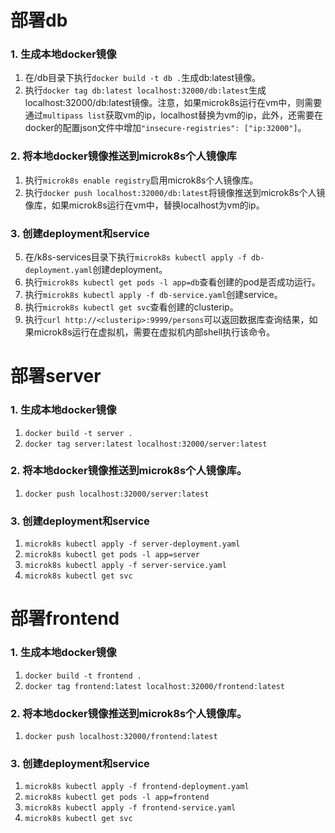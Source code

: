 # 部署db
### 1. 生成本地docker镜像
1. 在/db目录下执行`docker build -t db .`生成db:latest镜像。
2. 执行`docker tag db:latest localhost:32000/db:latest`生成localhost:32000/db:latest镜像。注意，如果microk8s运行在vm中，则需要通过`multipass list`获取vm的ip，localhost替换为vm的ip，此外，还需要在docker的配置json文件中增加`"insecure-registries": ["ip:32000"]`。
### 2. 将本地docker镜像推送到microk8s个人镜像库
1. 执行`microk8s enable registry`启用microk8s个人镜像库。
2. 执行`docker push localhost:32000/db:latest`将镜像推送到microk8s个人镜像库，如果microk8s运行在vm中，替换localhost为vm的ip。
### 3. 创建deployment和service
5. 在/k8s-services目录下执行`microk8s kubectl apply -f db-deployment.yaml`创建deployment。
6. 执行`microk8s kubectl get pods -l app=db`查看创建的pod是否成功运行。
7. 执行`microk8s kubectl apply -f db-service.yaml`创建service。
8. 执行`microk8s kubectl get svc`查看创建的clusterip。
9. 执行`curl http://<clusterip>:9999/persons`可以返回数据库查询结果，如果microk8s运行在虚拟机，需要在虚拟机内部shell执行该命令。

# 部署server
### 1. 生成本地docker镜像
1. `docker build -t server .`
2. `docker tag server:latest localhost:32000/server:latest`
### 2. 将本地docker镜像推送到microk8s个人镜像库。
1. `docker push localhost:32000/server:latest`
### 3. 创建deployment和service
1. `microk8s kubectl apply -f server-deployment.yaml`
2. `microk8s kubectl get pods -l app=server`
3. `microk8s kubectl apply -f server-service.yaml`
4. `microk8s kubectl get svc`

# 部署frontend
### 1. 生成本地docker镜像
1. `docker build -t frontend .`
2. `docker tag frontend:latest localhost:32000/frontend:latest`
### 2. 将本地docker镜像推送到microk8s个人镜像库。
1. `docker push localhost:32000/frontend:latest`
### 3. 创建deployment和service
1. `microk8s kubectl apply -f frontend-deployment.yaml`
2. `microk8s kubectl get pods -l app=frontend`
3. `microk8s kubectl apply -f frontend-service.yaml`
4. `microk8s kubectl get svc`
